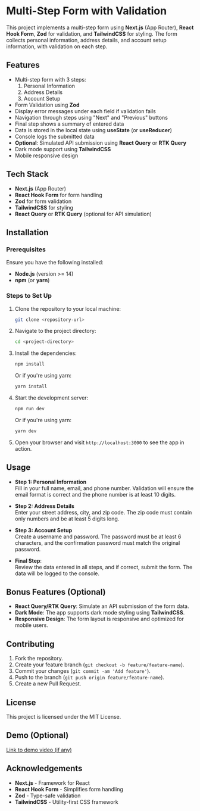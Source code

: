 # Multi-Step Form with Validation

This project implements a multi-step form using **Next.js** (App Router), **React Hook Form**, **Zod** for validation, and **TailwindCSS** for styling. The form collects personal information, address details, and account setup information, with validation on each step.

## Features

- Multi-step form with 3 steps: 
  1. Personal Information
  2. Address Details
  3. Account Setup
- Form Validation using **Zod**
- Display error messages under each field if validation fails
- Navigation through steps using "Next" and "Previous" buttons
- Final step shows a summary of entered data
- Data is stored in the local state using **useState** (or **useReducer**)
- Console logs the submitted data
- **Optional**: Simulated API submission using **React Query** or **RTK Query**
- Dark mode support using **TailwindCSS**
- Mobile responsive design

## Tech Stack

- **Next.js** (App Router)
- **React Hook Form** for form handling
- **Zod** for form validation
- **TailwindCSS** for styling
- **React Query** or **RTK Query** (optional for API simulation)

## Installation

### Prerequisites

Ensure you have the following installed:

- **Node.js** (version >= 14)
- **npm** (or **yarn**)

### Steps to Set Up

1. Clone the repository to your local machine:

    ```bash
    git clone <repository-url>
    ```

2. Navigate to the project directory:

    ```bash
    cd <project-directory>
    ```

3. Install the dependencies:

    ```bash
    npm install
    ```

    Or if you're using yarn:

    ```bash
    yarn install
    ```

4. Start the development server:

    ```bash
    npm run dev
    ```

    Or if you're using yarn:

    ```bash
    yarn dev
    ```

5. Open your browser and visit `http://localhost:3000` to see the app in action.

## Usage

- **Step 1: Personal Information**  
  Fill in your full name, email, and phone number. Validation will ensure the email format is correct and the phone number is at least 10 digits.

- **Step 2: Address Details**  
  Enter your street address, city, and zip code. The zip code must contain only numbers and be at least 5 digits long.

- **Step 3: Account Setup**  
  Create a username and password. The password must be at least 6 characters, and the confirmation password must match the original password.

- **Final Step**:  
  Review the data entered in all steps, and if correct, submit the form. The data will be logged to the console.

## Bonus Features (Optional)

- **React Query/RTK Query**: Simulate an API submission of the form data.
- **Dark Mode**: The app supports dark mode styling using **TailwindCSS**.
- **Responsive Design**: The form layout is responsive and optimized for mobile users.

## Contributing

1. Fork the repository.
2. Create your feature branch (`git checkout -b feature/feature-name`).
3. Commit your changes (`git commit -am 'Add feature'`).
4. Push to the branch (`git push origin feature/feature-name`).
5. Create a new Pull Request.

## License

This project is licensed under the MIT License.

## Demo (Optional)

[Link to demo video (if any)](https://example.com)

## Acknowledgements

- **Next.js** - Framework for React
- **React Hook Form** - Simplifies form handling
- **Zod** - Type-safe validation
- **TailwindCSS** - Utility-first CSS framework
